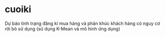 # cuoiki
Dự báo tình trạng đăng kí mua hàng và phân khúc khách hàng có nguy cơ rời bỏ sử dụng (sử dụng K-Mean và mô hình ứng dụng)
